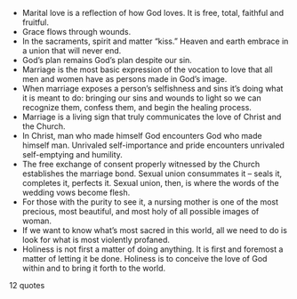  - Marital love is a reflection of how God loves. It is free, total, faithful and fruitful.
 - Grace flows through wounds.
 - In the sacraments, spirit and matter “kiss.” Heaven and earth embrace in a union that will never end.
 - God’s plan remains God’s plan despite our sin.
 - Marriage is the most basic expression of the vocation to love that all men and women have as persons made in God’s image.
 - When marriage exposes a person’s selfishness and sins it’s doing what it is meant to do: bringing our sins and wounds to light so we can recognize them, confess them, and begin the healing process.
 - Marriage is a living sign that truly communicates the love of Christ and the Church.
 - In Christ, man who made himself God encounters God who made himself man. Unrivaled self-importance and pride encounters unrivaled self-emptying and humility.
 - The free exchange of consent properly witnessed by the Church establishes the marriage bond. Sexual union consummates it – seals it, completes it, perfects it. Sexual union, then, is where the words of the wedding vows become flesh.
 - For those with the purity to see it, a nursing mother is one of the most precious, most beautiful, and most holy of all possible images of woman.
 - If we want to know what’s most sacred in this world, all we need to do is look for what is most violently profaned.
 - Holiness is not first a matter of doing anything. It is first and foremost a matter of letting it be done. Holiness is to conceive the love of God within and to bring it forth to the world.

12 quotes